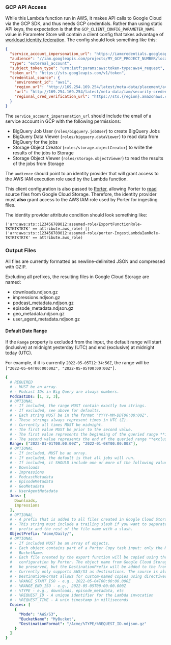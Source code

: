 ### GCP API Access

While this Lambda function run in AWS, it makes API calls to Google Cloud via the GCP SDK, and thus needs GCP credentials. Rather than using static API keys, the expectation is that the `GCP_CLIENT_CONFIG_PARAMETER_NAME` value in Parameter Store will contain a client config that takes advantage of [workload identity federation](https://cloud.google.com/iam/docs/workload-identity-federation). The config should look something like this:

```json
{
  "service_account_impersonation_url": "https://iamcredentials.googleapis.com/v1/projects/-/serviceAccounts/MY_SERVICE_ACCOUNT@MY_GCP_PROJECT_ID.iam.gserviceaccount.com:generateAccessToken",
  "audience": "//iam.googleapis.com/projects/MY_GCP_PROJECT_NUMBER/locations/global/workloadIdentityPools/MY_POOL_ID/providers/MY_PROVIDER_ID",
  "type": "external_account",
  "subject_token_type": "urn:ietf:params:aws:token-type:aws4_request",
  "token_url": "https://sts.googleapis.com/v1/token",
  "credential_source": {
    "environment_id": "aws1",
    "region_url": "http://169.254.169.254/latest/meta-data/placement/availability-zone",
    "url": "http://169.254.169.254/latest/meta-data/iam/security-credentials",
    "regional_cred_verification_url": "https://sts.{region}.amazonaws.com?Action=GetCallerIdentity&Version=2011-06-15"
  }
}
```

The `service_account_impersonation_url` should include the email of a service account in GCP with the following permissions:

- BigQuery Job User (`roles/bigquery.jobUser`) to create BigQuery Jobs
- BigQuery Data Viewer (`roles/bigquery.dataViewer`) to read data from BigQuery for the jobs
- Storage Object Creator (`roles/storage.objectCreator`) to write the results of the jobs to Storage
- Storage Object Viewer (`roles/storage.objectViewer`) to read the results of the jobs from Storage

The `audience` should point to an identity provider that will grant access to the AWS IAM execution role used by the Lambda function.

This client configuration is also passed to [Porter](https://github.com/PRX/Porter), allowing Porter to [read](https://github.com/PRX/Porter#google-cloud-storage-read-permissions) source files from Google Cloud Storage. Therefore, the identity provider must **also** grant access to the AWS IAM role used by Porter for ingesting files.

The identity provider attribute condition should look something like:

```
('arn:aws:sts::123456789012:assumed-role/ExportFunctionRole-TKTKTKTKTK' == attribute.aws_role) || ('arn:aws:sts::123456789012:assumed-role/porter-IngestLambdaIamRole-TKTKTKTKTK' == attribute.aws_role)
```

### Output Files

All files are currently formatted as newline-delimited JSON and compressed with GZIP.

Excluding all prefixes, the resulting files in Google Cloud Storage are named:

- downloads.ndjson.gz
- impressions.ndjson.gz
- podcast_metadata.ndjson.gz
- episode_metadata.ndjson.gz
- geo_metadata.ndjson.gz
- user_agent_metadata.ndjson.gz

#### Default Date Range

If the `Range` property is excluded from the input, the default range will start (inclusive) at midnight yesterday (UTC) and end (exclusive) at midnight today (UTC).

For example, if it is currently `2022-05-05T12:34:56Z`, the range will be `["2022-05-04T00:00:00Z", "2022-05-05T00:00:00Z"]`.

```yaml
{
  # REQUIRED
  # - MUST be an array.
  # - Podcast IDs in Big Query are always numbers.
  PodcastIDs: [1, 2, 3],
  # OPTIONAL
  # - If included, the range MUST contain exactly two strings.
  # - If excluded, see above for defaults.
  # - Each string MUST be in the format "YYYY-MM-DDT00:00:00Z".
  # - These strings always represent times in UTC (Z).
  # - Currently all times MUST be midnight.
  # - The first value MUST be prior to the second value.
  # - The first value represents the beginning of the queried range **inclusive**.
  # - The second value represents the end of the queried range **exclusive**.
  Range: ["2022-01-01T00:00:00Z", "2022-01-08T00:00:00Z"],
  # OPTIONAL
  # - If included, MUST be an array.
  # - If excluded, the default is that all jobs will run.
  # - If included, it SHOULD include one or more of the following values:
  # - Downloads
  # - Impressions
  # - PodcastMetadata
  # - EpisodeMetadata
  # - GeoMetadata
  # - UserAgentMetadata
  Jobs: [
    Downloads,
    Impressions
  ],
  # OPTIONAL
  # - A prefix that is added to all files created in Google Cloud Storage.
  # - This string must include a trailing slash if you want to separate the
  #   prefix and the rest of the file name with a slash.
  ObjectPrefix: "Acme/Daily/",
  # OPTIONAL
  # - If included MUST be an array of objects.
  # - Each object contains part of a Porter Copy task input: only the Mode and
  #   BucketName.
  # - Each file created by the export function will be copied using the given
  #   configuration by Porter. The object name from Google Cloud Storage will
  #   be preserved, but the DestinationPrefix will be added to the front.
  # - Currently only supports AWS/S3 as destinations. The source is alwasy GCS.
  # - DestinationFormat allows for custom-named copies using directives:
  # - %RANGE_START_ISO - e.g., 2022-05-04T00:00:00.000Z
  # - %RANGE_END_ISO - e.g., 2022-05-05T00:00:00.000Z
  # - %TYPE - e.g., downloads, episode_metadata, etc
  # - %REQUEST_ID - A unique identifier for the Lambda invocation
  # - %REQUEST_TIME - A unix timestamp in milliseconds
  Copies: [
    {
      "Mode": "AWS/S3",
      "BucketName": "MyBucket",
      "DestinationFormat": "/Acme/%TYPE/%REQUEST_ID.ndjson.gz"
    }
  ]
}
```
